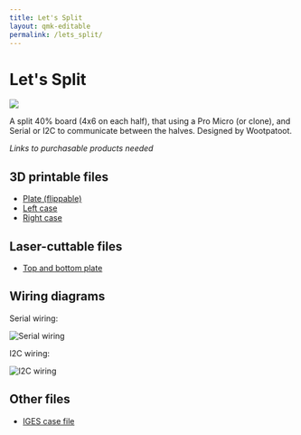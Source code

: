 ```yaml
---
title: Let's Split
layout: qmk-editable
permalink: /lets_split/
---
```


# Let's Split

[![](https://img.shields.io/badge/lets__split-qmk-lightgrey.svg)](https://github.com/qmk/qmk_firmware/blob/master/keyboards/lets_split/)

A split 40% board (4x6 on each half), that using a Pro Micro (or clone), and Serial or I2C to communicate between the halves. Designed by Wootpatoot.

*Links to purchasable products needed*

## 3D printable files

* [Plate (flippable)](plate.stl)
* [Left case](left.stl)
* [Right case](right.stl)

## Laser-cuttable files

* [Top and bottom plate](lets_split_laser.svg)

## Wiring diagrams

Serial wiring:

![Serial wiring](serial_wiring.png)

I2C wiring:

![I2C wiring](i2c_wiring.png)

## Other files

* [IGES case file](lets_split_rev2_case.iges)